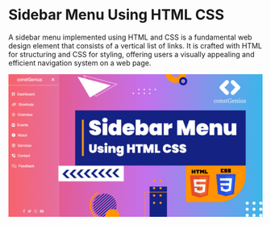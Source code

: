 # Sidebar Menu Using HTML CSS

A sidebar menu implemented using HTML and CSS is a fundamental web design element that consists of a vertical list of links. It is crafted with HTML for structuring and CSS for styling, offering users a visually appealing and efficient navigation system on a web page.

![Meme Generator Preview](SidebarMenu.png)